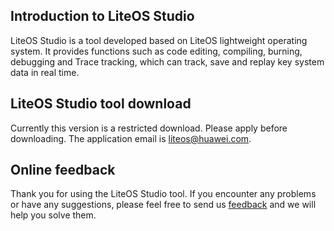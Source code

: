 
<h2 id="Readme.md">Introduction to LiteOS Studio</h2>

LiteOS Studio is a tool developed based on LiteOS lightweight operating system. It provides functions such as code editing, compiling, burning, debugging and Trace tracking, which can track, save and replay key system data in real time. 

<h2 id="Readme.md">LiteOS Studio tool download</h2>

Currently this version is a restricted download. Please apply before downloading. The application email is liteos@huawei.com. 

<h2 id="Readme.md">Online feedback</h2>

Thank you for using the LiteOS Studio tool. If you encounter any problems or have any suggestions, please feel free to send us [feedback](https://github.com/LiteOS/LiteOS_Studio/issues/new) and we will help you solve them.
